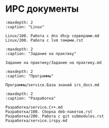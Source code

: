 
ИРС документы
=================================


```{toctree}
:maxdepth: 2
:caption: "Linux"

Linux/100. Работа с dns dhcp серверами.md
Linux/200. Работа с lvm томами.rst

```

```{toctree}
:maxdepth: 2
:caption: "Задание на практику"

Задание на практику/Задание на практику.md

```

```{toctree}
:maxdepth: 2
:caption: "Программы"

Программы/service.База знаний irs_docs.md

```


```{toctree}
:maxdepth: 2
:caption: "Разработка"

Разработка/service.C++.md
Разработка/100. Сборка deb-пакетов.rst
Разработка/200. Работа с git submodules.rst
Разработка/service.irspy.md

```
